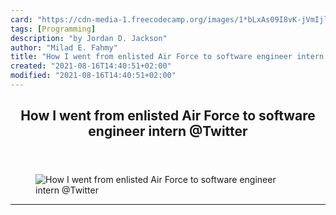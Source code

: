 ```yaml
---
card: "https://cdn-media-1.freecodecamp.org/images/1*bLxAs09I8vK-jVmIjl3nhA.jpeg"
tags: [Programming]
description: "by Jordan D. Jackson"
author: "Milad E. Fahmy"
title: "How I went from enlisted Air Force to software engineer intern @Twitter"
created: "2021-08-16T14:40:51+02:00"
modified: "2021-08-16T14:40:51+02:00"
---
```

<div class="site-wrapper">
<main id="site-main" class="site-main outer">
<div class="inner">
<article class="post-full post tag-programming tag-military tag-tech tag-coding tag-life-lessons ">
<header class="post-full-header">
<h1 class="post-full-title">How I went from enlisted Air Force to software engineer intern @Twitter</h1>
</header>
<figure class="post-full-image">
<picture>
<source media="(max-width: 700px)" sizes="1px" srcset="data:image/gif;base64,R0lGODlhAQABAIAAAAAAAP///yH5BAEAAAAALAAAAAABAAEAAAIBRAA7 1w">
<source media="(min-width: 701px)" sizes="(max-width: 800px) 400px,
(max-width: 1170px) 700px,
1400px" srcset="https://cdn-media-1.freecodecamp.org/images/1*bLxAs09I8vK-jVmIjl3nhA.jpeg 300w,
https://cdn-media-1.freecodecamp.org/images/1*bLxAs09I8vK-jVmIjl3nhA.jpeg 600w,
https://cdn-media-1.freecodecamp.org/images/1*bLxAs09I8vK-jVmIjl3nhA.jpeg 1000w,
https://cdn-media-1.freecodecamp.org/images/1*bLxAs09I8vK-jVmIjl3nhA.jpeg 2000w">
<img onerror="this.style.display='none'" src="https://cdn-media-1.freecodecamp.org/images/1*bLxAs09I8vK-jVmIjl3nhA.jpeg" alt="How I went from enlisted Air Force to software engineer intern @Twitter">
</picture>
</figure>
<section class="post-full-content">
<div class="post-content medium-migrated-article">
</div>
<hr>
</section>
</article>
</div>
</main>
</div>
<!-- Google Tag Manager (noscript) -->
<!-- End Google Tag Manager (noscript) -->
